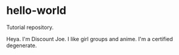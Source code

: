 # hello-world
Tutorial repository.

Heya. I'm Discount Joe. I like girl groups and anime.
I'm a certified degenerate.
